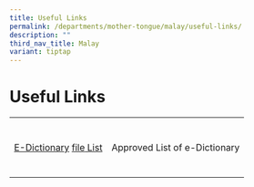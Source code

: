 ```yaml
---
title: Useful Links
permalink: /departments/mother-tongue/malay/useful-links/
description: ""
third_nav_title: Malay
variant: tiptap
---
```

<h1>Useful Links</h1>
<table>
<tbody>
<tr>
<th rowspan="1" colspan="1">
<p></p>
</th>
<th rowspan="1" colspan="1">
<p></p>
</th>
</tr>
<tr>
<td rowspan="1" colspan="1">
<p><a href="/files/edictmalay.pdf" rel="noopener noreferrer nofollow" target="_blank">E-Dictionary</a> 
<a href="/files/approved_mtl_dictionaries_2024_exam.pdf" rel="noopener noreferrer nofollow" target="_blank">file</a><a href="/files/edictmalay.pdf" rel="noopener noreferrer nofollow" target="_blank"> List</a>
</p>
</td>
<td rowspan="1" colspan="1">
<p>Approved List of e-Dictionary</p>
</td>
</tr>
<tr>
<td rowspan="1" colspan="1">
<p></p>
</td>
<td rowspan="1" colspan="1">
<p></p>
</td>
</tr>
</tbody>
</table>
<p></p>